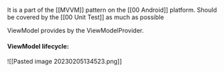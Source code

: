 It is a part of the [[MVVM]] pattern on the [[00 Android]] platform.
Should be covered by the [[00 Unit Test]] as much as possible


ViewModel provides by the ViewModelProvider.


#### ViewModel lifecycle:

![[Pasted image 20230205134523.png]]